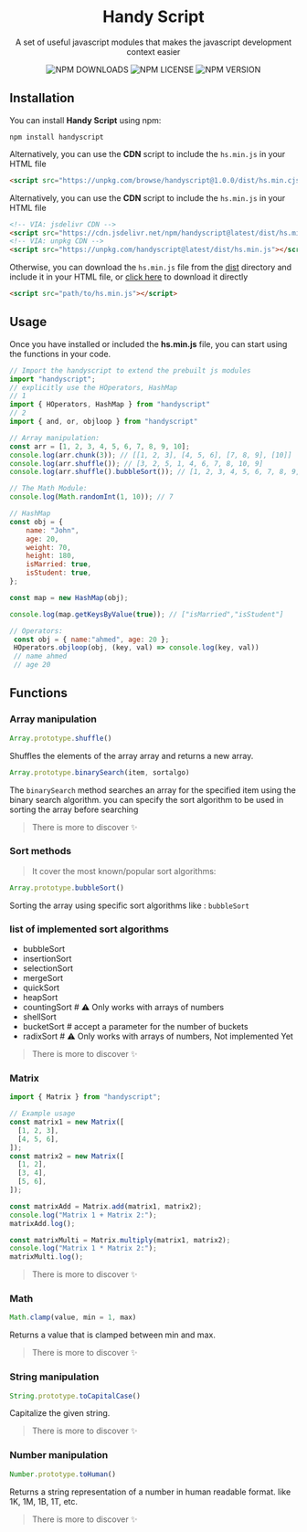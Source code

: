<h1 align="center">Handy Script</h1>

<p align="center">
A set of useful javascript modules that makes the javascript development context easier
</p>

<p align="center">
<img alt="NPM DOWNLOADS" src="https://img.shields.io/npm/dw/handyscript?color=5319e7&style=flat-square">
<img alt="NPM LICENSE" src="https://img.shields.io/npm/l/handyscript?color=k&label=license&style=flat-square">
<img alt="NPM VERSION" src="https://img.shields.io/npm/v/handyscript?color=ff6905&label=npm&style=flat-square">
</p>

## Installation

You can install **Handy Script** using npm:

```shell
npm install handyscript
```

Alternatively, you can use the **CDN** script to include the `hs.min.js` in your HTML file

```html
<script src="https://unpkg.com/browse/handyscript@1.0.0/dist/hs.min.cjs"></script>
```

Alternatively, you can use the **CDN** script to include the `hs.min.js` in your HTML file

```html
<!-- VIA: jsdelivr CDN -->
<script src="https://cdn.jsdelivr.net/npm/handyscript@latest/dist/hs.min.js"></script>
<!-- VIA: unpkg CDN -->
<script src="https://unpkg.com/handyscript@latest/dist/hs.min.js"></script>
```

Otherwise, you can download the `hs.min.js` file from the [dist](./dist/hs.min.cjs) directory and include it in your HTML file, or [click here](https://cdn.jsdelivr.net/npm/handyscript@latest/dist/hs.min.cjs) to download it directly

```html
<script src="path/to/hs.min.js"></script>
```

## Usage

Once you have installed or included the **hs.min.js** file, you can start using the functions in your code.

```javascript
// Import the handyscript to extend the prebuilt js modules
import "handyscript";
// explicitly use the HOperators, HashMap
// 1
import { HOperators, HashMap } from "handyscript"
// 2
import { and, or, objloop } from "handyscript"

// Array manipulation:
const arr = [1, 2, 3, 4, 5, 6, 7, 8, 9, 10];
console.log(arr.chunk(3)); // [[1, 2, 3], [4, 5, 6], [7, 8, 9], [10]]
console.log(arr.shuffle()); // [3, 2, 5, 1, 4, 6, 7, 8, 10, 9]
console.log(arr.shuffle().bubbleSort()); // [1, 2, 3, 4, 5, 6, 7, 8, 9, 10]

// The Math Module:
console.log(Math.randomInt(1, 10)); // 7

// HashMap
const obj = {
    name: "John",
    age: 20,
    weight: 70,
    height: 180,
    isMarried: true,
    isStudent: true,
};

const map = new HashMap(obj);

console.log(map.getKeysByValue(true)); // ["isMarried","isStudent"]

// Operators:
 const obj = { name:"ahmed", age: 20 };
 HOperators.objloop(obj, (key, val) => console.log(key, val))
 // name ahmed
 // age 20
```

## Functions

### Array manipulation

```javascript
Array.prototype.shuffle()
```

Shuffles the elements of the array array and returns a new array.

```javascript
Array.prototype.binarySearch(item, sortalgo)
```

The `binarySearch` method searches an array for the specified item using the binary search algorithm. you can specify the sort algorithm to be used in sorting the array before searching

> There is more to discover ✨

### Sort methods

> It cover the most known/popular sort algorithms:

```javascript
Array.prototype.bubbleSort()
```

Sorting the array using specific sort algorithms like : `bubbleSort`

### list of implemented sort algorithms

- bubbleSort
- insertionSort
- selectionSort
- mergeSort
- quickSort
- heapSort
- countingSort # ⚠ Only works with arrays of numbers
- shellSort
- bucketSort # accept a parameter for the number of buckets
- radixSort # ⚠ Only works with arrays of numbers, Not implemented Yet

> There is more to discover ✨

### Matrix

```javascript
import { Matrix } from "handyscript";

// Example usage
const matrix1 = new Matrix([
  [1, 2, 3],
  [4, 5, 6],
]);
const matrix2 = new Matrix([
  [1, 2],
  [3, 4],
  [5, 6],
]);

const matrixAdd = Matrix.add(matrix1, matrix2);
console.log("Matrix 1 + Matrix 2:");
matrixAdd.log();

const matrixMulti = Matrix.multiply(matrix1, matrix2);
console.log("Matrix 1 * Matrix 2:");
matrixMulti.log();
```

> There is more to discover ✨

### Math

```javascript
Math.clamp(value, min = 1, max)
```

Returns a value that is clamped between min and max.

> There is more to discover ✨

### String manipulation

```javascript
String.prototype.toCapitalCase()
```

Capitalize the given string.

> There is more to discover ✨

### Number manipulation

```javascript
Number.prototype.toHuman()
```

Returns a string representation of a number in human readable format. like 1K, 1M, 1B, 1T, etc.

> There is more to discover ✨
